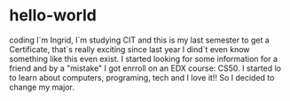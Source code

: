 # hello-world
coding
I´m Ingrid, I´m studying CIT and this is my last semester to get a Certificate, that´s really exciting since last year I dind´t even know something like this even exist. 
I started looking for some information for a friend and by a "mistake" I got enrroll on an EDX course: CS50. I started lo to learn about computers, programing, tech and I love it!! So I decided to change my major.
